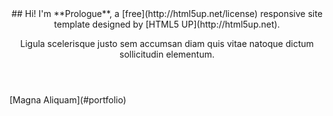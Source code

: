 <section id="top" class="one dark cover">
<div class="container">
<header>
## Hi! I'm **Prologue**, a [free](http://html5up.net/license) responsive
 site template designed by [HTML5 UP](http://html5up.net).

Ligula scelerisque justo sem accumsan diam quis
 vitae natoque dictum sollicitudin elementum.

</header>

<footer>[Magna Aliquam](#portfolio)</footer>

</div>

</section>
